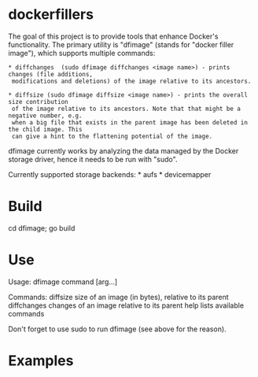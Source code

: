 dockerfillers
=============

The goal of this project is to provide tools that enhance Docker's functionality. The primary utility is "dfimage"
(stands for "docker filler image"), which supports multiple commands:

    * diffchanges  (sudo dfimage diffchanges <image name>) - prints changes (file additions,
     modifications and deletions) of the image relative to its ancestors.

    * diffsize (sudo dfimage diffsize <image name>) - prints the overall size contribution
     of the image relative to its ancestors. Note that that might be a negative number, e.g.
     when a big file that exists in the parent image has been deleted in the child image. This
     can give a hint to the flattening potential of the image.


dfimage currently works by analyzing the data managed by the Docker storage driver, hence it needs to be run with "sudo".

Currently supported storage backends:
    * aufs
    * devicemapper

Build
=====

cd dfimage; go build

Use
===

Usage: dfimage command [arg...]

Commands:
   diffsize          size of an image (in bytes), relative to its parent
   diffchanges       changes of an image relative to its parent
   help              lists available commands


Don't forget to use sudo to run dfimage (see above for the reason).

Examples
========


